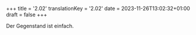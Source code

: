 +++
title = '2.02'
translationKey = '2.02'
date = 2023-11-26T13:02:32+01:00
draft = false
+++

Der Gegenstand ist einfach.

